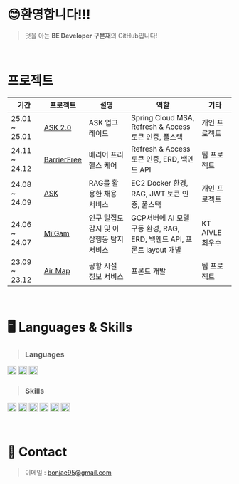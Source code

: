# 😊환영합니다!!!

> 멋을 아는 **BE Developer 구본재**의 GitHub입니다!<br/>

<br/>

# 프로젝트
|기간|프로젝트|설명|역할|기타
|------|------|---|---|------|
|25.01 ~ 25.01|[ASK 2.0](https://github.com/indoorKeyman/Ask2.0)|ASK 업그레이드|Spring Cloud MSA, Refresh & Access 토큰 인증, 풀스택|개인 프로젝트|
|24.11 ~ 24.12|[BarrierFree](https://github.com/KDTlatteishorse/back-end-bf)|베리어 프리 헬스 케어|Refresh & Access 토큰 인증, ERD, 백엔드 API|팀 프로젝트|
|24.08 ~ 24.09|[ASK](https://github.com/indoorKeyman/Ask_)|RAG를 활용한 채용 서비스|EC2 Docker 환경, RAG, JWT 토큰 인증, 풀스택|개인 프로젝트|
|24.06 ~ 24.07|[MilGam](https://github.com/indoorKeyman/crowdm)|인구 밀집도 감지 및 이상행동 탐지 서비스|GCP서버에 AI 모델 구동 환경, RAG, ERD, 백엔드 API, 프론트 layout 개발|KT AIVLE 최우수|
|23.09 ~ 23.12|[Air Map](https://github.com/indoorKeyman/Air_map_project)|공항 시설 정보 서비스|프론트 개발|팀 프로젝트|

<br/>

# 🖥️ Languages & Skills

> ### Languages<br/>
<p align="left">
  <img src="https://img.shields.io/badge/Python-3776AB?style=flat-square&logo=Python&logoColor=white" height="20"/>
  <img src="https://img.shields.io/badge/JavaScript-F7DF1E?style=flat-square&logo=Javascript&logoColor=black" height="20"/>
  <img src="https://img.shields.io/badge/Java-007396?style=flat-square&logo=Java&logoColor=white" height="20"/>
</p>


> ### Skills<br/>
<p align="left">
  <img src="https://img.shields.io/badge/spring-6DB33F?style=flat-square&logo=Spring&logoColor=white" height="20"/>
  <img src="https://img.shields.io/badge/Next.js-000000?style=flat-square&logo=nextdotjs&logoColor=white" height="20"/>
  <img src="https://img.shields.io/badge/React.js-61DAFB?style=flat-square&logo=react&logoColor=black" height="20"/>
  <img src="https://img.shields.io/badge/Express.js-000000?style=flat-square&logo=express&logoColor=white" height="20"/>
  <img src="https://img.shields.io/badge/MySQL-4479A1?style=flat-square&logo=mysql&logoColor=white" height="20"/>
  <img src="https://img.shields.io/badge/Oracle-F80000?style=flat-square&logo=oracle&logoColor=black" height="20"/>
</p>

<br/>

# 🤙 Contact

> 이메일 : bonjae95@gmail.com
